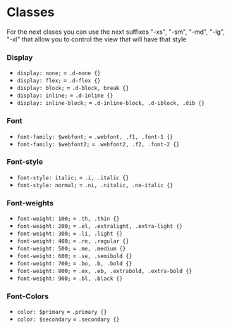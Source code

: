 # Classes
For the next clases you can use the next suffixes "-xs", "-sm", "-md", "-lg", "-xl" that allow you to control the view that will have that style
### Display
* `display: none;` = `.d-none {}`
* `display: flex;` = `.d-flex {}`
* `display: block;` = `.d-block, break {}`
* `display: inline;` = `.d-inline {}`
* `display: inline-block;` = `.d-inline-block, .d-iblock, .dib {}`

### Font
* `font-family: $webfont;` = `.webfont, .f1, .font-1 {} `
* `font-family: $webfont2;` = `.webfont2, .f2, .font-2 {} `

### Font-style
* `font-style: italic;` = `.i, .italic {}`
* `font-style: normal;` = `.ni, .nitalic, .no-italic {}`

### Font-weights
* `font-weight: 100;` = `.th, .thin {}`
* `font-weight: 200;` = `.el, .extralight, .extra-light {}`
* `font-weight: 300;` = `.li, .light {}`
* `font-weight: 400;` = `.re, .regular {}`
* `font-weight: 500;` = `.me, .medium {}`
* `font-weight: 600;` = `.se, .semibold {}`
* `font-weight: 700;` = `.bo, .b, .bold {}`
* `font-weight: 800;` = `.ex, .eb, .extrabold, .extra-bold {}`
* `font-weight: 900;` = `.bl, .black {}`

### Font-Colors
* `color: $primary` = `.primary {}`
* `color: $secondary` = `.secondary {}`